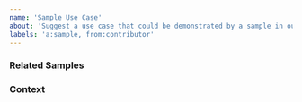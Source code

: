 ```yaml
---
name: 'Sample Use Case'
about: 'Suggest a use case that could be demonstrated by a sample in our documentation.'
labels: 'a:sample, from:contributor'
---
```


<!--- 
Please follow the instructions below. 
We receive dozens of issues every week, so to stay productive, we will close issues that don't provide enough information. 
-->

<!--- Provide a brief summary of the use case/problem in the title above -->

### Related Samples
<!--- Explain how this sample may be different from other existing samples -->

### Context
<!--- How has this issue affected you? What are you trying to accomplish? What other alternatives have you considered? -->
<!--- Providing context helps us come up with a solution that is most useful in the real world -->

